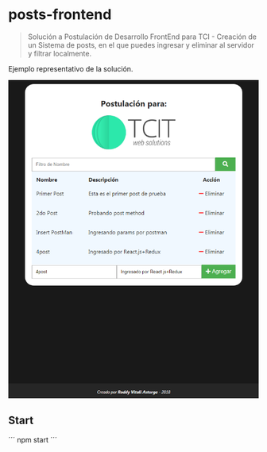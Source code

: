 # posts-frontend

> Solución a Postulación de Desarrollo FrontEnd para TCI - Creación de un Sistema de posts, en el que puedes ingresar y eliminar al servidor y filtrar localmente.

Ejemplo representativo de la solución.

![](screenshot.png)

## Start
´´´ npm start ´´´

